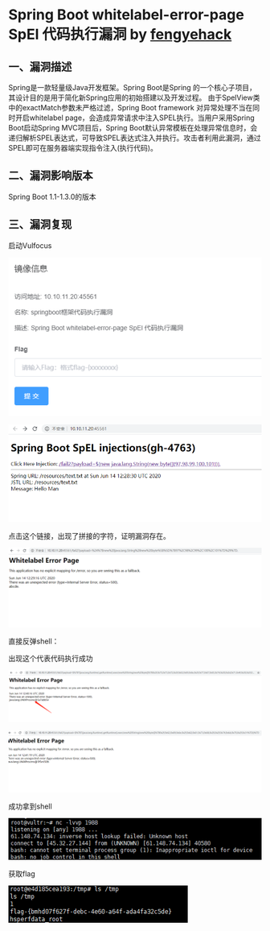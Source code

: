# Spring Boot whitelabel-error-page SpEl 代码执行漏洞 by [fengyehack](https://github.com/fengyehack)

## 一、漏洞描述

Spring是一款轻量级Java开发框架。Spring Boot是Spring 的一个核心子项目，其设计目的是用于简化新Spring应用的初始搭建以及开发过程。 由于SpelView类中的exactMatch参数未严格过滤，Spring Boot framework 对异常处理不当在同时开启whitelabel page，会造成异常请求中注入SPEL执行。当用户采用Spring Boot启动Spring MVC项目后，Spring Boot默认异常模板在处理异常信息时，会递归解析SPEL表达式，可导致SPEL表达式注入并执行。攻击者利用此漏洞，通过SPEL即可在服务器端实现指令注入(执行代码)。

## 二、漏洞影响版本

Spring Boot 1.1-1.3.0的版本

## 三、漏洞复现

启动Vulfocus

![](./image-20200614202736807.png)

![](./image-20200614202901979.png)

点击这个链接，出现了拼接的字符，证明漏洞存在。

![](./image-20200614202940611.png)

直接反弹shell：

出现这个代表代码执行成功

![](./image-20200614204043236.png)

![](./image-20200614204205954.png)

成功拿到shell

![](./image-20200614204135089.png)

获取flag

![](./image-20200614204355178.png)


